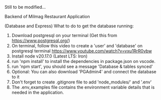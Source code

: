 Still to be modified...

Backend of Milmag Restaurant Application

(Database and Express)
What to do to get the database running:
1. Download postgresql on your terminal (Get this from https://www.postgresql.org/)
2. On terminal, follow this video to create a 'user' and 'database' on postgresql terminal https://www.youtube.com/watch?v=vxu1RrR0vbw 
3. Install node v20.17.0   (Latest LTS: Iron)
4. run 'npm install' to install the dependencies in package.json on vscode.
5. run 'npm start', you should see a message 'Database & tables synced'
6. Optional: You can also download 'PGAdmin4' and connect the database to it
7. Don't forget to create .gitignore file to add 'node_modules/' and '.env'
8. The .env_examples file contains the environment variable details that is needed in the application.
